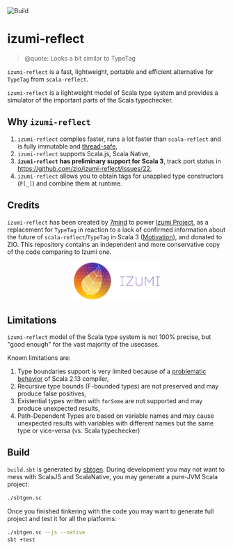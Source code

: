 ![Build](https://github.com/zio/izumi-reflect/workflows/Build/badge.svg)

# izumi-reflect

> @quote: Looks a bit similar to TypeTag

`izumi-reflect` is a fast, lightweight, portable and efficient alternative for `TypeTag` from `scala-reflect`.

`izumi-reflect` is a lightweight model of Scala type system and provides a simulator of the important parts of the Scala typechecker.

## Why `izumi-reflect`

1. `izumi-reflect` compiles faster, runs a lot faster than `scala-reflect` and is fully immutable and [thread-safe](https://github.com/scala/bug/issues/10766),
2. `izumi-reflect` supports Scala.js, Scala Native,
3. **`izumi-reflect` has preliminary support for Scala 3**, track port status in https://github.com/zio/izumi-reflect/issues/22, 
4. `izumi-reflect` allows you to obtain tags for unapplied type constructors (`F[_]`) and combine them at runtime.

## Credits

`izumi-reflect` has been created by [7mind](https://7mind.io) to power [Izumi Project](https://github.com/7mind/izumi),
as a replacement for `TypeTag` in reaction to a lack of confirmed information about the future of `scala-reflect`/`TypeTag` in Scala 3 ([Motivation](https://blog.7mind.io/lightweight-reflection.html)),
and donated to ZIO.
This repository contains an independent and more conservative copy of the code comparing to Izumi one.

<p align="center">
  <a href="https://izumi.7mind.io/">
  <img width="40%" src="https://github.com/7mind/izumi/blob/develop/doc/microsite/src/main/tut/media/izumi-logo-full-purple.png?raw=true" alt="Izumi"/>
  </a>
</p>


## Limitations

`izumi-reflect` model of the Scala type system is not 100% precise, but "good enough" for the vast majority of the usecases.

Known limitations are:

1. Type boundaries support is very limited because of a [problematic behavior](https://github.com/scala/bug/issues/11673) of Scala 2.13 compiler,
2. Recursive type bounds (F-bounded types) are not preserved and may produce false positives,
3. Existential types written with `forSome` are not supported and may produce unexpected results,
4. Path-Dependent Types are based on variable names and may cause unexpected results with variables with different names but the same type or vice-versa (vs. Scala typechecker)

## Build

`build.sbt` is generated by [sbtgen](https://github.com/7mind/sbtgen). During development you may not want to mess with ScalaJS and ScalaNative, you may generate a pure-JVM Scala project:

```bash
./sbtgen.sc
```

Once you finished tinkering with the code you may want to generate full project and test it for all the platforms:

```bash
./sbtgen.sc --js --native
sbt +test
```
